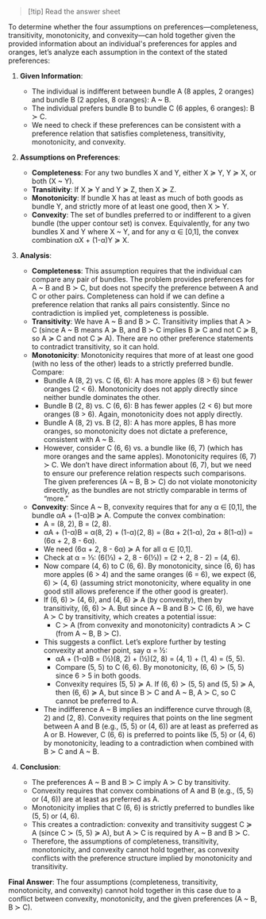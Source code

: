 >[!tip] Read the answer sheet

To determine whether the four assumptions on preferences—completeness, transitivity, monotonicity, and convexity—can hold together given the provided information about an individual's preferences for apples and oranges, let’s analyze each assumption in the context of the stated preferences:

1. **Given Information**:
   - The individual is indifferent between bundle A (8 apples, 2 oranges) and bundle B (2 apples, 8 oranges): A ~ B.
   - The individual prefers bundle B to bundle C (6 apples, 6 oranges): B ≻ C.
   - We need to check if these preferences can be consistent with a preference relation that satisfies completeness, transitivity, monotonicity, and convexity.

2. **Assumptions on Preferences**:
   - **Completeness**: For any two bundles X and Y, either X ≽ Y, Y ≽ X, or both (X ~ Y).
   - **Transitivity**: If X ≽ Y and Y ≽ Z, then X ≽ Z.
   - **Monotonicity**: If bundle X has at least as much of both goods as bundle Y, and strictly more of at least one good, then X ≻ Y.
   - **Convexity**: The set of bundles preferred to or indifferent to a given bundle (the upper contour set) is convex. Equivalently, for any two bundles X and Y where X ~ Y, and for any α ∈ [0,1], the convex combination αX + (1-α)Y ≽ X.

3. **Analysis**:
   - **Completeness**: This assumption requires that the individual can compare any pair of bundles. The problem provides preferences for A ~ B and B ≻ C, but does not specify the preference between A and C or other pairs. Completeness can hold if we can define a preference relation that ranks all pairs consistently. Since no contradiction is implied yet, completeness is possible.
   - **Transitivity**: We have A ~ B and B ≻ C. Transitivity implies that A ≻ C (since A ~ B means A ≽ B, and B ≻ C implies B ≽ C and not C ≽ B, so A ≽ C and not C ≽ A). There are no other preference statements to contradict transitivity, so it can hold.
   - **Monotonicity**: Monotonicity requires that more of at least one good (with no less of the other) leads to a strictly preferred bundle. Compare:
     - Bundle A (8, 2) vs. C (6, 6): A has more apples (8 > 6) but fewer oranges (2 < 6). Monotonicity does not apply directly since neither bundle dominates the other.
     - Bundle B (2, 8) vs. C (6, 6): B has fewer apples (2 < 6) but more oranges (8 > 6). Again, monotonicity does not apply directly.
     - Bundle A (8, 2) vs. B (2, 8): A has more apples, B has more oranges, so monotonicity does not dictate a preference, consistent with A ~ B.
     - However, consider C (6, 6) vs. a bundle like (6, 7) (which has more oranges and the same apples). Monotonicity requires (6, 7) ≻ C. We don’t have direct information about (6, 7), but we need to ensure our preference relation respects such comparisons. The given preferences (A ~ B, B ≻ C) do not violate monotonicity directly, as the bundles are not strictly comparable in terms of “more.”
   - **Convexity**: Since A ~ B, convexity requires that for any α ∈ [0,1], the bundle αA + (1-α)B ≽ A. Compute the convex combination:
     - A = (8, 2), B = (2, 8).
     - αA + (1-α)B = α(8, 2) + (1-α)(2, 8) = (8α + 2(1-α), 2α + 8(1-α)) = (6α + 2, 8 - 6α).
     - We need (6α + 2, 8 - 6α) ≽ A for all α ∈ [0,1].
     - Check at α = ⅓: (6(⅓) + 2, 8 - 6(⅓)) = (2 + 2, 8 - 2) = (4, 6).
     - Now compare (4, 6) to C (6, 6). By monotonicity, since (6, 6) has more apples (6 > 4) and the same oranges (6 = 6), we expect (6, 6) ≻ (4, 6) (assuming strict monotonicity, where equality in one good still allows preference if the other good is greater).
     - If (6, 6) ≻ (4, 6), and (4, 6) ≽ A (by convexity), then by transitivity, (6, 6) ≻ A. But since A ~ B and B ≻ C (6, 6), we have A ≻ C by transitivity, which creates a potential issue:
       - C ≻ A (from convexity and monotonicity) contradicts A ≻ C (from A ~ B, B ≻ C).
     - This suggests a conflict. Let’s explore further by testing convexity at another point, say α = ½:
       - αA + (1-α)B = (½)(8, 2) + (½)(2, 8) = (4, 1) + (1, 4) = (5, 5).
       - Compare (5, 5) to C (6, 6). By monotonicity, (6, 6) ≻ (5, 5) since 6 > 5 in both goods.
       - Convexity requires (5, 5) ≽ A. If (6, 6) ≻ (5, 5) and (5, 5) ≽ A, then (6, 6) ≽ A, but since B ≻ C and A ~ B, A ≻ C, so C cannot be preferred to A.
     - The indifference A ~ B implies an indifference curve through (8, 2) and (2, 8). Convexity requires that points on the line segment between A and B (e.g., (5, 5) or (4, 6)) are at least as preferred as A or B. However, C (6, 6) is preferred to points like (5, 5) or (4, 6) by monotonicity, leading to a contradiction when combined with B ≻ C and A ~ B.

4. **Conclusion**:
   - The preferences A ~ B and B ≻ C imply A ≻ C by transitivity.
   - Convexity requires that convex combinations of A and B (e.g., (5, 5) or (4, 6)) are at least as preferred as A.
   - Monotonicity implies that C (6, 6) is strictly preferred to bundles like (5, 5) or (4, 6).
   - This creates a contradiction: convexity and transitivity suggest C ≽ A (since C ≻ (5, 5) ≽ A), but A ≻ C is required by A ~ B and B ≻ C.
   - Therefore, the assumptions of completeness, transitivity, monotonicity, and convexity cannot hold together, as convexity conflicts with the preference structure implied by monotonicity and transitivity.

**Final Answer**: The four assumptions (completeness, transitivity, monotonicity, and convexity) cannot hold together in this case due to a conflict between convexity, monotonicity, and the given preferences (A ~ B, B ≻ C).
